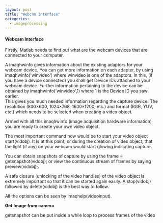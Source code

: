 ```yaml
---
layout: post
title: "Webcam Interface"
categories:
  - imageprocessing
---
```


#### Webcam Interface

Firstly, Matlab needs to find out what are the webcam devices that are connected to your computer.

A imaqhwinfo gives information about the existing adaptors for your webcam device. You can get more information on each adapter, by using imaqhwinfo('winvideo') where winvideo is one of the adaptors. In this, (if you have a device connected) you shall get Device IDs attached to your webcam device. Further information pertaining to the device can be obtained by imaqhwinfo('winvideo',1) where 1 is the Device ID you saw earlier.  
This gives you much needed information regarding the capture device. The resolution (800×600, 1024×768, 1600×1200, etc.) and format (RGB, YUV, etc.) which needs to be selected when creating a video object.

Armed with all this imaqhwinfo (image acquisition hardware information) you are ready to create your own video object.

The most important command now would be to start your video object start(vidobj). It is at this point, or during the creation of video object, that the light (if any) on your webcam would start glowing indicating capture.

You can obtain snapshots of capture by using the frame = getsnapshot(vidobj); or view the continuous stream of frames by saying preview(vidobj);.

A safe closure (unlocking of the video handles) of the video object is extremely important so that it can be started again easily. A stop(vidobj) followed by delete(vidobj) is the best way to follow.

All the options can be seen by imaqhelp(videoinput).

**Get Image from camera**

getsnapshot can be put inside a while loop to process frames of the video  
 
